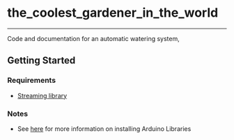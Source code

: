 # the_coolest_gardener_in_the_world
---
Code and documentation for an automatic watering system, 

## Getting Started
### Requirements
* [Streaming library](http://arduiniana.org/libraries/streaming/)

### Notes
* See [here](https://www.arduino.cc/en/Guide/Libraries) for more information on installing Arduino Libraries
